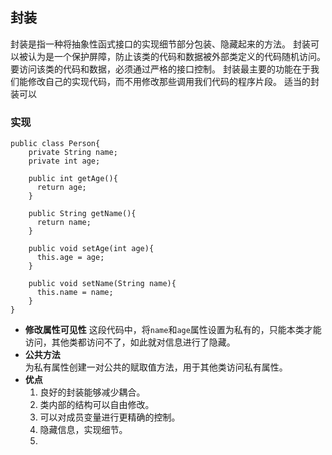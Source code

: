 ## 封装
封装是指一种将抽象性函式接口的实现细节部分包装、隐藏起来的方法。
封装可以被认为是一个保护屏障，防止该类的代码和数据被外部类定义的代码随机访问。
要访问该类的代码和数据，必须通过严格的接口控制。
封装最主要的功能在于我们能修改自己的实现代码，而不用修改那些调用我们代码的程序片段。
适当的封装可以
### 实现
```
public class Person{
    private String name;
    private int age;
    ​
    public int getAge(){
      return age;
    }
    ​
    public String getName(){
      return name;
    }
    ​
    public void setAge(int age){
      this.age = age;
    }
    ​
    public void setName(String name){
      this.name = name;
    }
}
```
- **修改属性可见性**
	这段代码中，将`name`和`age`属性设置为私有的，只能本类才能访问，其他类都访问不了，如此就对信息进行了隐藏。
- **公共方法**  
	为私有属性创建一对公共的赋取值方法，用于其他类访问私有属性。
- **优点**  
	1. 良好的封装能够减少耦合。
	2. 类内部的结构可以自由修改。
	3. 可以对成员变量进行更精确的控制。
	4. 隐藏信息，实现细节。
	5. 